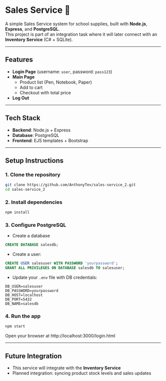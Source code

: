 # Sales Service 🛒

A simple Sales Service system for school supplies, built with **Node.js**, **Express**, and **PostgreSQL**.  
This project is part of an integration task where it will later connect with an **Inventory Service** (C# + SQLite).

---

## Features
- **Login Page** (username: `user`, password: `pass123`)
- **Main Page**
  - Product list (Pen, Notebook, Paper)
  - Add to cart
  - Checkout with total price
- **Log Out**

---

## Tech Stack
- **Backend**: Node.js + Express
- **Database**: PostgreSQL
- **Frontend**: EJS templates + Bootstrap

---

## Setup Instructions

### 1. Clone the repository

```bash
git clone https://github.com/AnthonyTev/sales-service_2.git
cd sales-service_2
```

### 2. Install dependencies

```bash
npm install
```

### 3. Configure PostgreSQL

- Create a database

```sql
CREATE DATABASE salesdb;
```

- Create a user:

```sql
CREATE USER salesuser WITH PASSWORD 'yourpassword';
GRANT ALL PRIVILEGES ON DATABASE salesdb TO salesuser;
```

- Update your `.env` file with DB credentials:

```env
DB_USER=salesuser
DB_PASSWORD=yourpassword
DB_HOST=localhost
DB_PORT=5432
DB_NAME=salesdb
```

### 4. Run the app

```bash
npm start
```

Open your browser at http://localhost:3000/login.html

---

## Future Integration
- This service will integrate with the **Inventory Service**
- Planned integration: syncing product stock levels and sales updates
